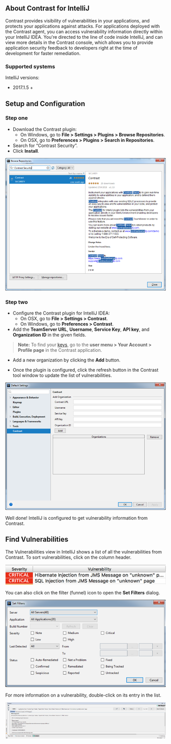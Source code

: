 <!--
title: "Use Contrast for IntelliJ"
description: "Instructions for downloading and installing Contrast for IntelliJ"
tags: "tools ide plugins IntelliJ download install"
-->


## About Contrast for IntelliJ

Contrast provides visibility of vulnerabilities in your applications, and protects your applications against attacks. For applications deployed with the Contrast agent, you can access vulnerability information directly within your IntelliJ IDEA. You're directed to the line of code inside IntelliJ, and can view more details in the Contrast console, which allows you to provide application security feedback to developers right at the time of development for faster remediation.

### Supported systems 

IntelliJ versions:
* 2017.1.5 +


## Setup and Configuration

### Step one

* Download the Contrast plugin: 
	* On Windows, go to **File > Settings > Plugins > Browse Repositories**. 
	* On OSX, go to **Preferences > Plugins > Search in Repositories**. 
* Search for “Contrast Security”.
* Click **Install**. 

<a href="assets/images/IntelliJ-plugin-install.png" rel="lightbox" title="Install Contrast for IntelliJ"><img class="thumbnail" src="assets/images/IntelliJ-plugin-install.png"/></a>

### Step two

* Configure the Contrast plugin for IntelliJ IDEA: 
	* On OSX, go to **File > Settings > Contrast**. 
	* On Windows, go to **Preferences > Contrast**. 
* Add the **TeamServer URL**, **Username**, **Service Key**, **API key**, and **Organization ID** in the given fields.

> **Note:** To find your [keys](user-account.html#profile), go to the **user menu > Your Account > Profile page** in the Contrast application.

* Add a new organization by clicking the **Add** button.

* Once the plugin is configured, click the refresh button in the Contrast tool window to update the list of vulnerabilities.

<a href="assets/images/IntelliJ-plugin-preferences.png" rel="lightbox" title="Configure Contrast for IntelliJ"><img class="thumbnail" src="assets/images/IntelliJ-plugin-preferences.png"/></a>

Well done! IntelliJ is configured to get vulnerability information from Contrast. 

## Find Vulnerabilities

The Vulnerabilities view in IntelliJ shows a list of all the vulnerabilities from Contrast. To sort vulnerabilities, click on the column header. 

<a href="assets/images/IntelliJ-column-header.png" rel="lightbox" title="Sort vulnerabilities"><img class="thumbnail" src="assets/images/IntelliJ-column-header.png"/></a>

You can also click on the filter (funnel) icon to open the **Set Filters** dialog. 

<a href="assets/images/IntelliJ-plugin-filter.png" rel="lightbox" title="Filter vulnerabilities in the dialog"><img class="thumbnail" src="assets/images/IntelliJ-plugin-filter.png"/></a>

For more information on a vulnerability, double-click on its entry in the list.

<a href="assets/images/IntelliJ-plugin-details-view.png" rel="lightbox" title="View vulnerability details"><img class="thumbnail" src="assets/images/IntelliJ-plugin-details-view.png"/></a>


